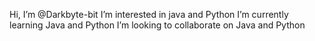  Hi, I’m @Darkbyte-bit
 I’m interested in java and Python 
 I’m currently learning Java and Python 
 I’m looking to collaborate on Java and Python 

<!---
Darkbyte-bit/Darkbyte-bit is a ✨ special ✨ repository because its `README.md` (this file) appears on your GitHub profile.
You can click the Preview link to take a look at your changes.
--->
